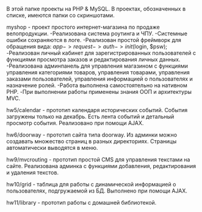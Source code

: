 ﻿В этой папке проекты на PHP & MySQL. В проектах, обозначенных в списке, имеются папки со скриншотами.


myshop - проект простого интернет-магазина по продаже велопродукции. 
-Реализована система роутинга и ЧПУ. 
-Системные ошибки сохраняются в логе. 
-Реализован простой фреймворк для обращения вида: $app->request->auth->init($login, $psw);
-Реализован личный кабинет для зарегистрированных пользователей с функциями просмотра заказов и редактирования личных данных.
-Реализована админпанель для управления магазином с функциями управления категориями товаров, управления товарами, управления заказами пользователей, управления информацией о пользователях и назначение ролей. 
-Работа выполнена самостоятельно на нативном PHP. 
-При выполнении работы применены знания ООП и архитектуры MVC.



hw5/calendar - прототип календаря исторических событий. События загружены только на декабрь. Есть лента событий и детальный просмотр события. Реализовано при помощи AJAX.

hw6/doorway - прототип сайта типа doorway. Из админки можно создавать множество страниц в разных директориях. Страницы автоматически выводятся в меню.

hw9/mvcrouting - прототип простой CMS для управления текстами на сайте. Реализована админка с функциями добавления, редактирования и удаления текстов.

hw10/grid - таблица для работы с динамической информацией о пользователях, подгружаемой из БД. Выполнено при помощи AJAX.

hw11/library - прототип работы с домашней библиотекой.